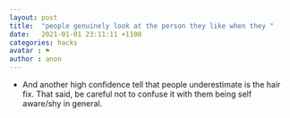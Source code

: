 ```yaml
---
layout: post
title:  "people genuinely look at the person they like when they "
date:   2021-01-01 23:11:11 +1100
categories: hacks
avatar : ⚑
author : anon
---
```


- And another high confidence tell that people underestimate is the hair fix. That said, be careful not to confuse it with them being self aware/shy in general.  
